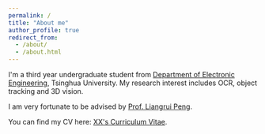 ```yaml
---
permalink: /
title: "About me"
author_profile: true
redirect_from: 
  - /about/
  - /about.html
---
```


I'm a third year undergraduate student from [Department of Electronic Engineering](https://www.ee.tsinghua.edu.cn/), Tsinghua University. My research interest includes OCR, object tracking and 3D vision.

I am very fortunate to be advised by [Prof. Liangrui Peng](http://web.ee.tsinghua.edu.cn/pengliangrui/zh_CN/index.htm). 

You can find my CV here: [XX's Curriculum Vitae](www.baidu.com).
